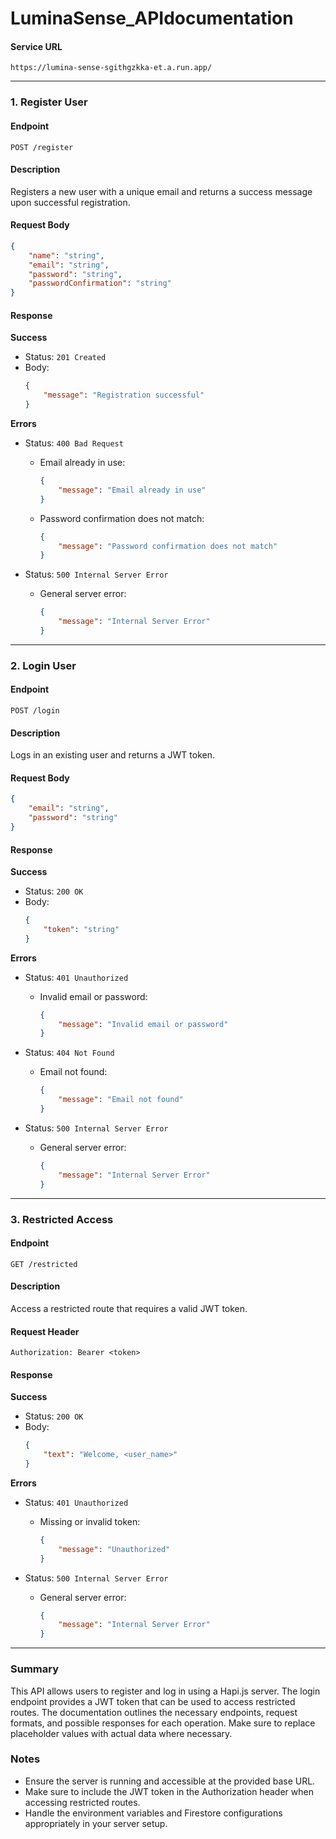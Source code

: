 # LuminaSense_APIdocumentation

#### Service URL
```
https://lumina-sense-sgithgzkka-et.a.run.app/
```

---

### 1. Register User

#### Endpoint
```
POST /register
```

#### Description
Registers a new user with a unique email and returns a success message upon successful registration.

#### Request Body
```json
{
    "name": "string",
    "email": "string",
    "password": "string",
    "passwordConfirmation": "string"
}
```

#### Response
**Success**
- Status: `201 Created`
- Body:
  ```json
  {
      "message": "Registration successful"
  }
  ```

**Errors**
- Status: `400 Bad Request`
  - Email already in use:
    ```json
    {
        "message": "Email already in use"
    }
    ```
  - Password confirmation does not match:
    ```json
    {
        "message": "Password confirmation does not match"
    }
    ```

- Status: `500 Internal Server Error`
  - General server error:
    ```json
    {
        "message": "Internal Server Error"
    }
    ```

---

### 2. Login User

#### Endpoint
```
POST /login
```

#### Description
Logs in an existing user and returns a JWT token.

#### Request Body
```json
{
    "email": "string",
    "password": "string"
}
```

#### Response
**Success**
- Status: `200 OK`
- Body:
  ```json
  {
      "token": "string"
  }
  ```

**Errors**
- Status: `401 Unauthorized`
  - Invalid email or password:
    ```json
    {
        "message": "Invalid email or password"
    }
    ```

- Status: `404 Not Found`
  - Email not found:
    ```json
    {
        "message": "Email not found"
    }
    ```

- Status: `500 Internal Server Error`
  - General server error:
    ```json
    {
        "message": "Internal Server Error"
    }
    ```

---

### 3. Restricted Access

#### Endpoint
```
GET /restricted
```

#### Description
Access a restricted route that requires a valid JWT token.

#### Request Header
```
Authorization: Bearer <token>
```

#### Response
**Success**
- Status: `200 OK`
- Body:
  ```json
  {
      "text": "Welcome, <user_name>"
  }
  ```

**Errors**
- Status: `401 Unauthorized`
  - Missing or invalid token:
    ```json
    {
        "message": "Unauthorized"
    }
    ```

- Status: `500 Internal Server Error`
  - General server error:
    ```json
    {
        "message": "Internal Server Error"
    }
    ```

---

### Summary

This API allows users to register and log in using a Hapi.js server. The login endpoint provides a JWT token that can be used to access restricted routes. The documentation outlines the necessary endpoints, request formats, and possible responses for each operation. Make sure to replace placeholder values with actual data where necessary.

### Notes
- Ensure the server is running and accessible at the provided base URL.
- Make sure to include the JWT token in the Authorization header when accessing restricted routes.
- Handle the environment variables and Firestore configurations appropriately in your server setup.

